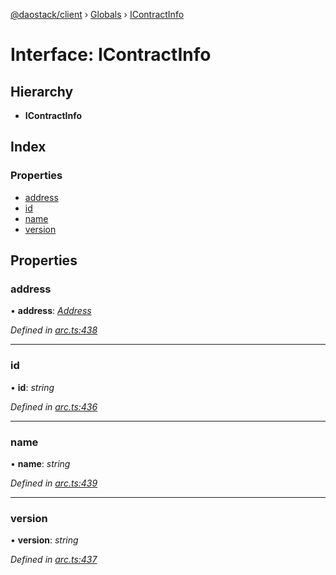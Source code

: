 [@daostack/client](../README.md) › [Globals](../globals.md) › [IContractInfo](icontractinfo.md)

# Interface: IContractInfo

## Hierarchy

* **IContractInfo**

## Index

### Properties

* [address](icontractinfo.md#address)
* [id](icontractinfo.md#id)
* [name](icontractinfo.md#name)
* [version](icontractinfo.md#version)

## Properties

###  address

• **address**: *[Address](../globals.md#address)*

*Defined in [arc.ts:438](https://github.com/daostack/client/blob/18967ff/src/arc.ts#L438)*

___

###  id

• **id**: *string*

*Defined in [arc.ts:436](https://github.com/daostack/client/blob/18967ff/src/arc.ts#L436)*

___

###  name

• **name**: *string*

*Defined in [arc.ts:439](https://github.com/daostack/client/blob/18967ff/src/arc.ts#L439)*

___

###  version

• **version**: *string*

*Defined in [arc.ts:437](https://github.com/daostack/client/blob/18967ff/src/arc.ts#L437)*
